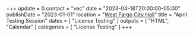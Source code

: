 +++
update = 0
contact = "vec"
date = "2023-04-18T20:00:00-05:00"
publishDate = "2023-01-01"
location = "[West Fargo City Hall](/places/west-fargo-city-hall/)"
title = "April Testing Session"
dates = [ "License Testing" ]
outputs = [ "HTML", "Calendar" ]
categories = [ "License Testing" ]
+++
